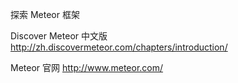 探索 Meteor 框架

Discover Meteor 中文版
http://zh.discovermeteor.com/chapters/introduction/

Meteor 官网
http://www.meteor.com/
